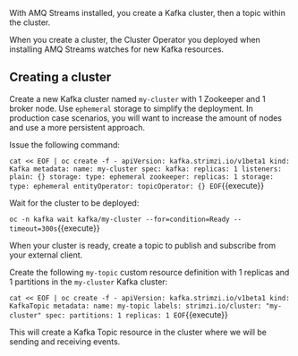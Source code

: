 With AMQ Streams installed, you create a Kafka cluster, then a topic within the cluster.

When you create a cluster, the Cluster Operator you deployed when installing AMQ Streams watches for new Kafka resources.

## Creating a cluster

Create a new Kafka cluster named `my-cluster` with 1 Zookeeper and 1 broker node. Use `ephemeral` storage to simplify the deployment. In production case scenarios, you will want to increase the amount of nodes and use a more persistent approach.

Issue the following command:

``cat << EOF | oc create -f -
apiVersion: kafka.strimzi.io/v1beta1
kind: Kafka
metadata:
  name: my-cluster
spec:
  kafka:
    replicas: 1
    listeners:
      plain: {}
    storage:
      type: ephemeral
  zookeeper:
    replicas: 1
    storage:
      type: ephemeral
  entityOperator:
    topicOperator: {}
EOF``{{execute}}

Wait for the cluster to be deployed:

``oc -n kafka wait kafka/my-cluster --for=condition=Ready --timeout=300s``{{execute}}

When your cluster is ready, create a topic to publish and subscribe from your external client.

Create the following `my-topic` custom resource definition with 1 replicas and 1 partitions in the `my-cluster` Kafka cluster:

``cat << EOF | oc create -f -
apiVersion: kafka.strimzi.io/v1beta1
kind: KafkaTopic
metadata:
  name: my-topic
  labels:
    strimzi.io/cluster: "my-cluster"
spec:
  partitions: 1
  replicas: 1
EOF``{{execute}}

This will create a Kafka Topic resource in the cluster where we will be sending and receiving events.
